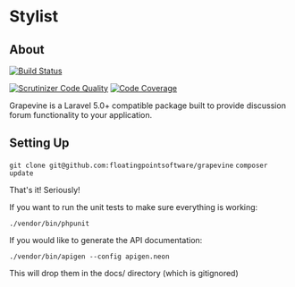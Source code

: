 # Stylist
## About

[![Build Status](https://travis-ci.org/floatingpointsoftware/grapevine.svg?branch=master)](https://travis-ci.org/floatingpointsoftware/grapevine)

[![Scrutinizer Code Quality](https://scrutinizer-ci.com/g/floatingpointsoftware/grapevine/badges/quality-score.png?b=master)](https://scrutinizer-ci.com/g/floatingpointsoftware/grapevine/?branch=master)
[![Code Coverage](https://scrutinizer-ci.com/g/floatingpointsoftware/grapevine/badges/coverage.png?b=master)](https://scrutinizer-ci.com/g/floatingpointsoftware/grapevine/?branch=master)

Grapevine is a Laravel 5.0+ compatible package built to provide discussion forum functionality to your application.

## Setting Up

`git clone git@github.com:floatingpointsoftware/grapevine`
`composer update`

That's it! Seriously!

If you want to run the unit tests to make sure everything is working:

`./vendor/bin/phpunit`

If you would like to generate the API documentation:

`./vendor/bin/apigen --config apigen.neon`

This will drop them in the docs/ directory (which is gitignored)
